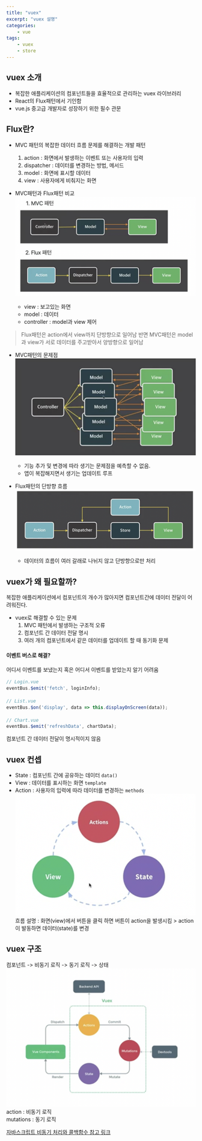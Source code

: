 ```yaml
--- 
title: "vuex" 
excerpt: "vuex 설명"
categories: 
    - vue
tags: 
    - vuex 
    - store
--- 
```

## vuex 소개

- 복잡한 애플리케이션의 컴포넌트들을 효율적으로 관리하는 vuex 라이브러리
- React의 Flux패턴에서 기인함
- vue.js 중고급 개발자로 성장하기 위한 필수 관문

## Flux란?

- MVC 패턴의 복잡한 데이터 흐름 문제를 해결하는 개발 패턴
    1. action : 화면에서 발생하는 이벤트 또는 사용자의 입력
    2. dispatcher : 데이터를 변경하는 방법, 메서드
    3. model : 화면에 표시할 데이터
    4. view : 사용자에게 비춰지는 화면

- MVC패턴과 Flux패턴 비교  
![mvc_vs_flux](/assets/images/mvc_vs_flux.png)  
    - view : 보고있는 화면  
    - model : 데이터  
    - controller : model과 view 제어  
> Flux패턴은 action에서 view까지 단방향으로 일어남 반면 MVC패턴은 model과 view가 서로 데이터를 주고받아서 양방향으로 일어남

- MVC패턴의 문제점  
![mvc_problem](/assets/images/mvc_problem.png)
    - 기능 추가 및 변경에 따라 생기는 문제점을 예측할 수 없음.
    - 앱이 복잡해지면서 생기는 업데이트 루프

- Flux패턴의 단방향 흐름  
![flux_flow](/assets/images/flux_flow.png)
    - 데이터의 흐름이 여러 갈래로 나뉘지 않고 단방향으로만 처리

## vuex가 왜 필요할까?

복잡한 애플리케이션에서 컴포넌트의 개수가 많아지면 컴포넌트간에 데이터 전달이 어려워진다.  

- vuex로 해결할 수 있는 문제
    1. MVC 패턴에서 발생하는 구조적 오류
    2. 컴포넌트 간 데이터 전달 명시
    3. 여러 개의 컴포넌트에서 같은 데이터를 업데이트 할 때 동기화 문제

#### 이벤트 버스로 해결?
어디서 이벤트를 보냈는지 혹은 어디서 이벤트를 받았는지 알기 어려움
```javascript
// Login.vue
eventBus.$emit('fetch', loginInfo);

// List.vue
eventBus.$on('display', data => this.displayOnScreen(data));

// Chart.vue
eventBus.$emit('refreshData', chartData);
```
컴포넌트 간 데이터 전달이 명시적이지 않음  

## vuex 컨셉
- State : 컴포넌트 간에 공유하는 데이터 `data()`
- View : 데이터를 표시하는 화면 `template`
- Action : 사용자의 입력에 따라 데이터를 변경하는 `methods`
![vuex_flow](/assets/images/vuex_flow.png)  
흐름 설명 : 화면(view)에서 버튼을 클릭 하면 버튼이 action을 발생시킴 > action이 발동하면 데이터(state)를 변경

## vuex 구조
컴포넌트 -> 비동기 로직 -> 동기 로직 -> 상태
![vuex_construction](/assets/images/vuex_construction.png)  
action : 비동기 로직  
mutations : 동기 로직  

[자바스크립트 비동기 처리와 콜백함수 참고 링크](https://joshua1988.github.io/web-development/javascript/javascript-asynchronous-operation/)
